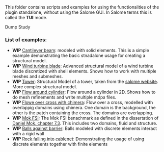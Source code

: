 This folder contains scripts and examples for using the functionalities of the plugin standalone, without using the Salome GUI. In Salome terms this is called the **TUI** mode.

Dump Study

### List of examples:
- **WIP** [Cantilever beam](cantilever): modeled with solid elements. This is a simple example demonstrating the basic stnadalone usage for creating a structural model.
- **WIP** [Wind turbine blade](wind_turbine_blade): Advanced structural model of a wind turbine blade discretized with shell elements. Shows how to work with multiple meshes and submeshes.
- **WIP** [Tower](tower): Structural Model of a tower, taken from the [salome website](https://www.salome-platform.org/user-section/tui-examples). More complex structural model.
- **WIP** [Flow around cylinder](flow_cylinder): Flow around a cylinder in 2D. Shows how to do mesh refinements and write multiple mdpa files.
- **WIP** [Flowe over cross with chimera](flow_cross_chimera): Flow over a cross, modelled with overlappig domains using chimera. One domain is the background, the other is the patch containing the cross. The domains are overlapping.
- **WIP** [Mok FSI](mok_fsi): The Mok FSI benachmark as defined in the dissertation of [Daniel Mok, chapter 7.3](http://dx.doi.org/10.18419/opus-147). This includes two domains, fluid and structure.
- **WIP** [Balls against barrier](balls_barrier): Balls modeled with discrete elements interact with a rigid wall
- **WIP** [Rock falling into cablenet](rock_cablenet): Demonstrating the usage of using discrete elements together with finite elements